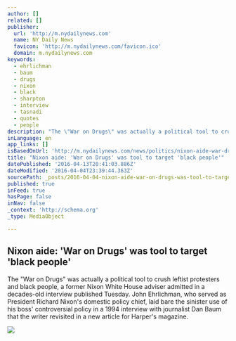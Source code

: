 ```yaml
---
author: []
related: []
publisher:
  url: 'http://m.nydailynews.com'
  name: NY Daily News
  favicon: 'http://m.nydailynews.com/favicon.ico'
  domain: m.nydailynews.com
keywords:
  - ehrlichman
  - baum
  - drugs
  - nixon
  - black
  - sharpton
  - interview
  - tasnadi
  - quotes
  - people
description: "The \"War on Drugs\" was actually a political tool to crush leftist protesters and black people, a former Nixon White House adviser admitted in a decades-old interview published Tuesday. John Ehrlichman, who served as President Richard Nixon's domestic policy chief, laid bare the sinister use of his boss' controversial policy in a 1994 interview with journalist Dan Baum that the writer revisited in a new article for Harper's magazine."
inLanguage: en
app_links: []
isBasedOnUrl: 'http://m.nydailynews.com/news/politics/nixon-aide-war-drugs-tool-target-black-people-article-1.2573832'
title: "Nixon aide: 'War on Drugs' was tool to target 'black people'"
datePublished: '2016-04-13T20:41:03.886Z'
dateModified: '2016-04-04T23:39:44.363Z'
sourcePath: _posts/2016-04-04-nixon-aide-war-on-drugs-was-tool-to-target-black-people.md
published: true
inFeed: true
hasPage: false
inNav: false
_context: 'http://schema.org'
_type: MediaObject

---
```

<article style=""><h1>Nixon aide: 'War on Drugs' was tool to target 'black people'</h1><p>The "War on Drugs" was actually a political tool to crush leftist protesters and black people, a former Nixon White House adviser admitted in a decades-old interview published Tuesday. John Ehrlichman, who served as President Richard Nixon's domestic policy chief, laid bare the sinister use of his boss' controversial policy in a 1994 interview with journalist Dan Baum that the writer revisited in a new article for Harper's magazine.</p><img src="http://assets.nydailynews.com/polopoly_fs/1.2573831.1458679661!/img/httpImage/image.jpg_gen/derivatives/landscape_1200/obit-ehrlichman.jpg" /></article>